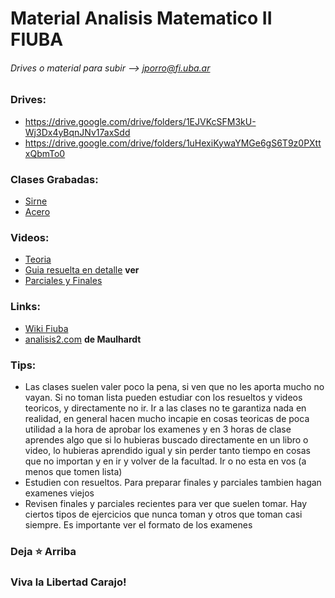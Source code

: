 # Material Analisis Matematico II FIUBA
###### Drives o material para subir --> jporro@fi.uba.ar

### Drives:
* https://drive.google.com/drive/folders/1EJVKcSFM3kU-Wj3Dx4yBqnJNv17axSdd
* https://drive.google.com/drive/folders/1uHexiKywaYMGe6gS6T9z0PXttxQbmTo0

### Clases Grabadas:
* [Sirne](https://drive.google.com/drive/folders/1ZNFWQslerkyu2erbAPtoTYn4b-48Hgdw)
* [Acero](https://drive.google.com/drive/folders/1kwbR-EFoM4QkO2MWx3RY848uhpuzcscf)

### Videos:
* [Teoria](https://www.youtube.com/playlist?list=PLovUfzQicsXtmp6FcripzKR5CgGfiFL9o)
* [Guia resuelta en detalle](https://www.youtube.com/playlist?list=PLovUfzQicsXtGZz53C-VJpkjhSCRpuuzQ) __ver__
* [Parciales y Finales](https://www.youtube.com/playlist?list=PLovUfzQicsXve14fq9TaObnYJcogzUK1T)

### Links:
* [Wiki Fiuba](http://wiki.foros-fiuba.com.ar/materias:61:03)
* [analisis2.com](https://analisis2.com/) __de Maulhardt__

### Tips:
* Las clases suelen valer poco la pena, si ven que no les aporta mucho no vayan. Si no toman lista pueden estudiar con los resueltos y videos teoricos, y directamente no ir. Ir a las clases no te garantiza nada en realidad, en general hacen mucho incapie en cosas teoricas de poca utilidad a la hora de aprobar los examenes y en 3 horas de clase aprendes algo que si lo hubieras buscado directamente en un libro o video, lo hubieras aprendido igual y sin perder tanto tiempo en cosas que no importan y en ir y volver de la facultad. Ir o no esta en vos (a menos que tomen lista)
* Estudien con resueltos. Para preparar finales y parciales tambien hagan examenes viejos
* Revisen finales y parciales recientes para ver que suelen tomar. Hay ciertos tipos de ejercicios que nunca toman y otros que toman casi siempre. Es importante ver el formato de los examenes

### Deja **⭐** Arriba
### Viva la Libertad Carajo! 
